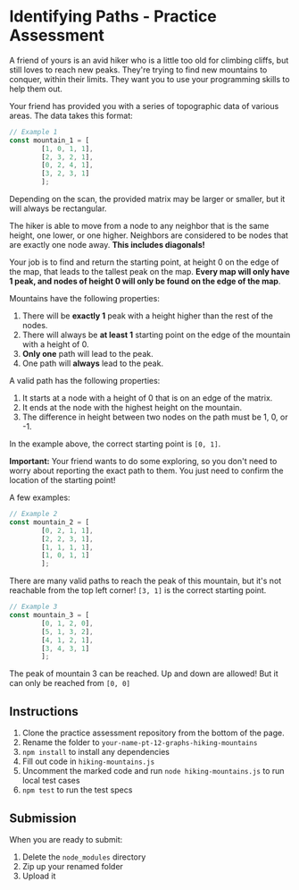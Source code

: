 # Identifying Paths - Practice Assessment

A friend of yours is an avid hiker who is a little too old for climbing cliffs,
but still loves to reach new peaks.  They're trying to find new mountains to
conquer, within their limits.  They want you to use your programming skills to
help them out.

Your friend has provided you with a series of topographic data of various areas.
The data takes this format:

```js
// Example 1
const mountain_1 = [
        [1, 0, 1, 1],
        [2, 3, 2, 1],
        [0, 2, 4, 1],
        [3, 2, 3, 1]
        ];
```

Depending on the scan, the provided matrix may be larger or smaller, but it will
always be rectangular.

The hiker is able to move from a node to any neighbor that is the same height,
one lower, or one higher.  Neighbors are considered to be nodes that are exactly
one node away.  **This includes diagonals!**

Your job is to find and return the starting point, at height 0 on the edge of
the map, that leads to the tallest peak on the map.  **Every map will only have
1 peak, and nodes of height 0 will only be found on the edge of the map**.

Mountains have the following properties:

1. There will be **exactly 1** peak with a height higher than the rest of the
   nodes.
1. There will always be **at least 1** starting point on the edge of the
   mountain with a height of 0.
1. **Only one** path will lead to the peak.
1. One path will **always** lead to the peak.

A valid path has the following properties:

1. It starts at a node with a height of 0 that is on an edge of the matrix.
1. It ends at the node with the highest height on the mountain.
1. The difference in height between two nodes on the path must be 1, 0, or -1.

In the example above, the correct starting point is `[0, 1]`.

**Important:** Your friend wants to do some exploring, so you don't need to
worry about reporting the exact path to them.  You just need to confirm the
location of the starting point!

A few examples:

```js
// Example 2
const mountain_2 = [
        [0, 2, 1, 1],
        [2, 2, 3, 1],
        [1, 1, 1, 1],
        [1, 0, 1, 1]
        ];
```

There are many valid paths to reach the peak of this mountain, but it's not
reachable from the top left corner!  `[3, 1]` is the correct starting point.


```js
// Example 3
const mountain_3 = [
        [0, 1, 2, 0],
        [5, 1, 3, 2],
        [4, 1, 2, 1],
        [3, 4, 3, 1]
        ];
```

The peak of mountain 3 can be reached.  Up and down are allowed!  But it can
only be reached from `[0, 0]`

## Instructions

1. Clone the practice assessment repository from the bottom of the page.
2. Rename the folder to `your-name-pt-12-graphs-hiking-mountains`
3. `npm install` to install any dependencies
4. Fill out code in `hiking-mountains.js`
5. Uncomment the marked code and run `node hiking-mountains.js` to run local
   test cases
6. `npm test` to run the test specs

## Submission

When you are ready to submit:

1. Delete the `node_modules` directory
2. Zip up your renamed folder
3. Upload it